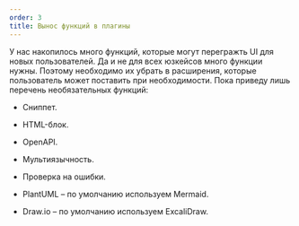 ```yaml
---
order: 3
title: Вынос функций в плагины
---
```


У нас накопилось много функций, которые могут перегражть UI для новых пользователей. Да и не для всех юзкейсов много функции нужны. Поэтому необходимо их убрать в расширения, которые пользователь может поставить при необходимости. Пока приведу лишь перечень необязательных функций:

-  Сниппет.

-  HTML-блок.

-  OpenAPI.

-  Мультиязычность.

-  Проверка на ошибки.

-  PlantUML – по умолчанию используем Mermaid.

-  Draw.io – по умолчанию используем ExcaliDraw.